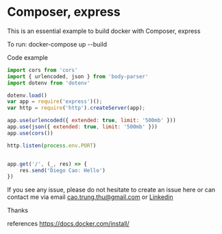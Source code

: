 # Composer, express
This is an essential example to build docker with Composer, express

To run:  docker-compose up --build      

Code example

``` javascript
import cors from 'cors'
import { urlencoded, json } from 'body-parser'
import dotenv from 'dotenv'

dotenv.load()
var app = require('express')();
var http = require('http').createServer(app);

app.use(urlencoded({ extended: true, limit: '500mb' }))
app.use(json({ extended: true, limit: '500mb' }))
app.use(cors())

http.listen(process.env.PORT)


app.get('/', (_, res) => {
	res.send('Diego Cao: Hello')
})

```

If you see any issue, please do not hesitate to create an issue here or can contact me via email cao.trung.thu@gmail.com or [Linkedin](https://www.linkedin.com/in/diegothucao/)

Thanks
	
references
https://docs.docker.com/install/	
